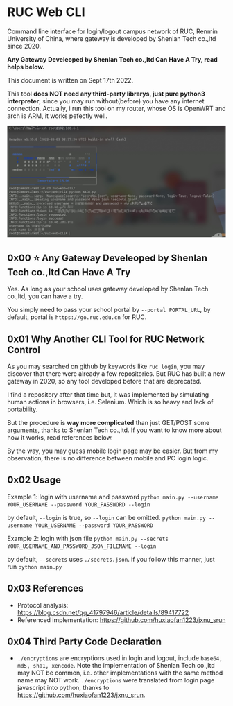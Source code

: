 # RUC Web CLI

Command line interface for login/logout campus network of RUC, Renmin University of China, where gateway is developed by Shenlan Tech co.,ltd since 2020. 

**Any Gateway Develeoped by Shenlan Tech co.,ltd Can Have A Try, read helps below.**

This document is written on Sept 17th 2022.

This tool **does NOT need any third-party librarys, just pure python3 interpreter**, since you may run without(before) you have any internet connection. Actually, i run this tool on my router, whose OS is OpenWRT and arch is ARM, it works pefectly well.

![image-20220920123027733](README.assets/image-20220920123027733.png)

## 0x00 ⭐ Any Gateway Develeoped by Shenlan Tech co.,ltd Can Have A Try

Yes. As long as your school uses gateway developed by Shenlan Tech co.,ltd, you can have a try. 

You simply need to pass your school portal by `--portal PORTAL_URL`, by default, portal is `https://go.ruc.edu.cn` for RUC.

## 0x01 Why Another CLI Tool for RUC Network Control

As you may searched on github by keywords like `ruc login`, you may discover that there were already a few repositories. But RUC has built a new gateway in 2020, so any tool developed before that are deprecated. 

I find a repository after that time but, it was implemented by simulating human actions in browsers, i.e. Selenium. Which is so heavy and lack of portability.

But the procedure is **way more complicated** than just GET/POST some arguments, thanks to Shenlan Tech co.,ltd. If you want to know more about how it works, read references below.

By the way, you may guess mobile login page may be easier. But from my observation, there is no difference between mobile and PC login logic.

## 0x02 Usage

Example 1: login with username and password
`python main.py --username YOUR_USERNAME --password YOUR_PASSWORD --login`

by default, `--login` is true, so `--login` can be omitted.
`python main.py --username YOUR_USERNAME --password YOUR_PASSWORD`

Example 2: login with json file
`python main.py --secrets YOUR_USERNAME_AND_PASSWORD_JSON_FILENAME --login`

by default, `--secrets` uses `./secrets.json`. if you follow this manner, just run
`python main.py`

## 0x03 References

- Protocol analysis: https://blog.csdn.net/qq_41797946/article/details/89417722
- Referenced implementation: https://github.com/huxiaofan1223/jxnu_srun

## 0x04 Third Party Code Declaration

- `./encryptions` are encryptions used in login and logout, include `base64, md5, sha1, xencode`.
Note the implementation of Shenlan Tech co.,ltd may NOT be common, i.e. other implementations with the same  method name may NOT work.
`./encryptions` were translated from login page javascript into python, thanks to https://github.com/huxiaofan1223/jxnu_srun.